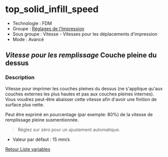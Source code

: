 # top_solid_infill_speed

* Technologie : FDM
* Groupe : [Réglages de l'Impression](../print_settings/print_settings.md)
* Sous groupe : Vitesse - Vitesses pour les déplacements d'impression
* Mode : Avancé

## *Vitesse pour les remplissage*  Couche pleine du dessus

### Description

Vitesse pour imprimer les couches pleines du dessus (ne s'applique qu'aux couches externes les plus hautes et pas aux couches pleines internes).
Vous voudrez peut-être abaisser cette vitesse afin d'avoir une finition de surface plus nette.

Peut être exprimé en pourcentage (par exemple: 80%) de la vitesse de remplissage pleine susmentionnée.

> Réglez sur zéro pour un ajustement automatique.

* Valeur par défaut : 15 mm/s

[Retour Liste variables](variable_list.md)